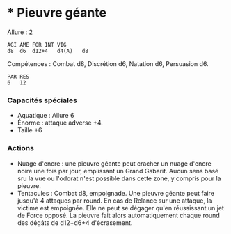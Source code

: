 # * Pieuvre géante

Allure : 2

	AGI	ÂME	FOR	INT	VIG
	d8	d6	d12+4	d4(A)	d8

Compétences : Combat d8, Discrétion d6, Natation d6, Persuasion d6.

	PAR	RES
	6	12

### Capacités spéciales
- Aquatique : Allure 6
- Énorme : attaque adverse +4.
- Taille +6

### Actions
- Nuage d'encre : une pieuvre géante peut cracher un nuage d'encre noire une fois par jour, emplissant un Grand Gabarit. Aucun sens basé sru la vue ou l'odorat n'est possible dans cette zone, y compris pour la pieuvre.
- Tentacules : Combat d8, empoignade. Une pieuvre géante peut faire jusqu'à 4 attaques par round. En cas de Relance sur une attaque, la victime est empoignée. Elle ne peut se dégager qu'en réussissant un jet de Force opposé. La pieuvre fait alors automatiquement chaque round des dégâts de d12+d6+4 d'écrasement.
